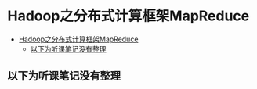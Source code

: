 # Hadoop之分布式计算框架MapReduce

- [Hadoop之分布式计算框架MapReduce](#hadoop之分布式计算框架mapreduce)
  - [以下为听课笔记没有整理](#以下为听课笔记没有整理)

## 以下为听课笔记没有整理
